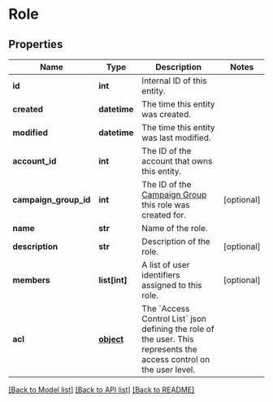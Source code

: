 # Role


## Properties
Name | Type | Description | Notes
------------ | ------------- | ------------- | -------------
**id** | **int** | Internal ID of this entity. | 
**created** | **datetime** | The time this entity was created. | 
**modified** | **datetime** | The time this entity was last modified. | 
**account_id** | **int** | The ID of the account that owns this entity. | 
**campaign_group_id** | **int** | The ID of the [Campaign Group](https://docs.talon.one/docs/product/account/managing-campaign-groups) this role was created for.  | [optional] 
**name** | **str** | Name of the role. | 
**description** | **str** | Description of the role. | [optional] 
**members** | **list[int]** | A list of user identifiers assigned to this role. | [optional] 
**acl** | [**object**](.md) | The &#x60;Access Control List&#x60; json defining the role of the user. This represents the access control on the user level. | 

[[Back to Model list]](../README.md#documentation-for-models) [[Back to API list]](../README.md#documentation-for-api-endpoints) [[Back to README]](../README.md)


